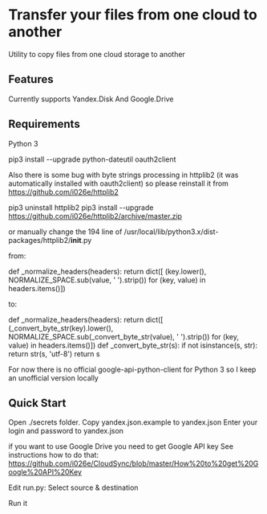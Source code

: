 Transfer your files from one cloud to another
=============================================

Utility to copy files from one cloud storage to another

Features
--------

Currently supports Yandex.Disk And Google.Drive

Requirements
------------

Python 3


pip3 install --upgrade python-dateutil oauth2client


Also there is some bug with byte strings processing in httplib2
(it was automatically installed with oauth2client)
so please reinstall it from https://github.com/i026e/httplib2


pip3 uninstall httplib2
pip3 install --upgrade https://github.com/i026e/httplib2/archive/master.zip

or manually change the 194 line of /usr/local/lib/python3.x/dist-packages/httplib2/__init__.py

from:

def _normalize_headers(headers):
    return dict([ (key.lower(), NORMALIZE_SPACE.sub(value, ' ').strip()) for (key, value) in headers.items()])

to:

def _normalize_headers(headers):
    return dict([ (_convert_byte_str(key).lower(), NORMALIZE_SPACE.sub(_convert_byte_str(value), ' ').strip()) for (key, value) in headers.items()])
def _convert_byte_str(s):
    if not isinstance(s, str):
        return str(s, 'utf-8')
    return s



For now there is no official google-api-python-client for Python 3 so I keep an unofficial version locally


Quick Start
-----------
Open ./secrets folder.
Copy yandex.json.example to yandex.json
Enter your login and password to yandex.json

if you want to use Google Drive you need to get Google API key
See instructions how to do that: https://github.com/i026e/CloudSync/blob/master/How%20to%20get%20Google%20API%20Key

Edit run.py:
Select source & destination

Run it





